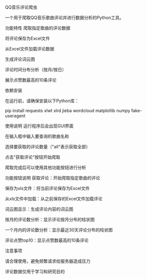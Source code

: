QQ音乐评论爬虫

一个用于爬取QQ音乐歌曲评论并进行数据分析的Python工具。

功能特性
爬取指定歌曲的评论数据

将评论保存为Excel文件

从Excel文件加载评论数据

生成评论词云图

评论时间分布分析（按月/按日）

展示点赞数最高的10条评论

依赖安装

在运行前，请确保安装以下Python库：

pip install requests xlwt xlrd jieba wordcloud matplotlib numpy fake-useragent

使用说明
运行程序后会出现GUI界面

在输入框中输入要查询的歌曲名称

选择要获取的评论数量（"all"表示获取全部）

点击"获取评论"按钮开始爬取

爬取完成后可以使用其他功能按钮进行分析

功能按钮说明
获取评论：开始爬取指定歌曲的评论

保存为xls文件：将当前评论保存为Excel文件

从xls文件中加载：从之前保存的Excel文件加载评论

词云图显示：生成评论内容的词云图

按月的评论数分析：显示评论按月分布的柱状图

一个月内的评论数分析：显示最近30天评论分布的柱状图

评论点赞top10：显示点赞数最高的10条评论

注意事项

请合理使用，避免频繁请求给服务器造成压力

评论数据仅用于学习和研究目的

